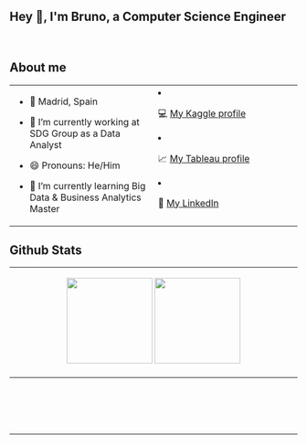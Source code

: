 
## Hey 👋, I'm Bruno, a Computer Science Engineer
  
<br/>  


## About me  
<table><tr><td valign="top" width="50%">
  
- 📍 Madrid, Spain  

- 🔭 I’m currently working at SDG Group as a Data Analyst

- 😄 Pronouns: He/Him

- 🌱 I’m currently learning Big Data & Business Analytics Master 

   </td><td valign="top" width="50%">
- 💻 <a href="https://www.kaggle.com/brunourbnalfaro">My Kaggle profile</a>

  
- 📈 <a href="https://public.tableau.com/app/profile/bruno2024">My Tableau profile</a>

- 📖 <a href="https://www.linkedin.com/in/bruno-urb%C3%A1n-alfaro-3319211b5/">My LinkedIn</a>     

</td></tr></table>  




## Github Stats  
<table><tr><td valign="top" width="50%">

<p align= "center">
  <img height= "150" src="https://github-readme-stats.vercel.app/api?username=bruno99&theme=react&show_icons=true&include_all_commits=true" />
  <img height= "150" src="https://github-readme-stats.vercel.app/api/top-langs/?username=bruno99&theme=react&layout=compact" />
</p>

</td></tr></table>  

<br/>  

  

<br/>  

  

<br/>  


<br />

----

